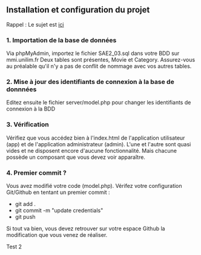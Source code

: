 ## Installation et configuration du projet

Rappel : Le sujet est [ici](https://docs.google.com/document/d/1MxM8H3PVpFOUG4-buM8BLXRv18PIHKrjf76EBzmINZs/edit?usp=sharing)

### 1. Importation de la base de données

Via phpMyAdmin, importez le fichier SAE2_03.sql dans votre BDD sur mmi.unilim.fr
Deux tables sont présentes, Movie et Category. Assurez-vous au préalable qu'il n'y a
pas de conflit de nommage avec vos autres tables.

### 2. Mise à jour des identifiants de connexion à la base de donnnées

Editez ensuite le fichier server/model.php pour changer les identifiants de connexion à la BDD

### 3. Vérification

Vérifiez que vous accédez bien à l'index.html de l'application utilisateur (app) et de l'application administrateur (admin). L'une et l'autre sont quasi vides et ne disposent encore d'aucune fonctionnalité.
Mais chacune possède un composant que vous devez voir apparaître.

### 4. Premier commit ?

Vous avez modifié votre code (model.php). Vérifez votre configuration Git/Github en tentant un premier
commit :

- git add .
- git commit -m "update credentials"
- git push

Si tout va bien, vous devez retrouver sur votre espace Github la modification que vous venez de réaliser.

Test 2
